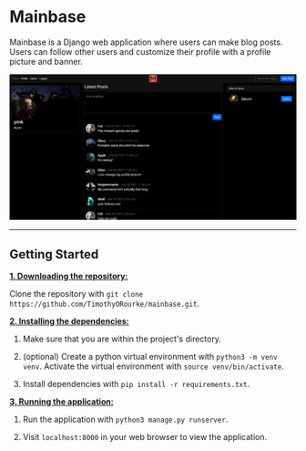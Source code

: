 # Mainbase

Mainbase is a Django web application where users can make blog posts. Users can
follow other users and customize their profile with a profile picture and banner. 

![Mainbase](mainbase.png?raw=true "Mainbase")

***

## Getting Started

<ins>**1. Downloading the repository:**</ins>

Clone the repository with `git clone https://github.com/TimothyORourke/mainbase.git`.

<ins>**2. Installing the dependencies:**</ins>

1. Make sure that you are within the project's directory.

2. (optional) Create a python virtual environment with `python3 -m venv venv`. 
Activate the virtual environment with `source venv/bin/activate`.

3. Install dependencies with `pip install -r requirements.txt`.

<ins>**3. Running the application:**</ins>

1. Run the application with `python3 manage.py runserver`.

2. Visit `localhost:8000` in your web browser to view the application.
